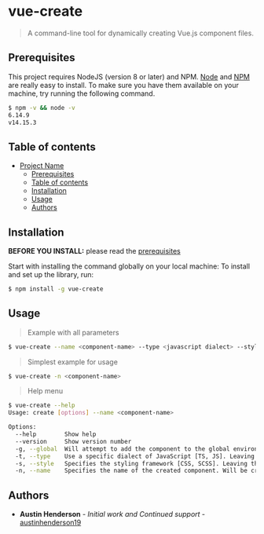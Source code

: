 # vue-create

> A command-line tool for dynamically creating Vue.js component files.

## Prerequisites

This project requires NodeJS (version 8 or later) and NPM.
[Node](http://nodejs.org/) and [NPM](https://npmjs.org/) are really easy to install.
To make sure you have them available on your machine,
try running the following command.

```sh
$ npm -v && node -v
6.14.9
v14.15.3
```

## Table of contents

- [Project Name](#project-name)
  - [Prerequisites](#prerequisites)
  - [Table of contents](#table-of-contents)
  - [Installation](#installation)
  - [Usage](#usage)
  - [Authors](#authors)

## Installation

**BEFORE YOU INSTALL:** please read the [prerequisites](#prerequisites)

Start with installing the command globally on your local machine:
To install and set up the library, run:

```sh
$ npm install -g vue-create
```

## Usage

> Example with all parameters
```sh
$ vue-create --name <component-name> --type <javascript dialect> --style <style dialect>
```

> Simplest example for usage
```sh
$ vue-create -n <component-name>
```

> Help menu
```sh
$ vue-create --help
Usage: create [options] --name <component-name>

Options:
  --help        Show help
  --version     Show version number
  -g, --global  Will attempt to add the component to the global environment [disabled]
  -t, --type    Use a specific dialect of JavaScript [TS, JS]. Leaving this blank will result in JS
  -s, --style   Specifies the styling framework [CSS, SCSS]. Leaving this blank will result in CSS
  -n, --name    Specifies the name of the created component. Will be created exactly as described
```

## Authors

* **Austin Henderson** - *Initial work and Continued support* - [austinhenderson19](https://github.com/austinhenderson19)
